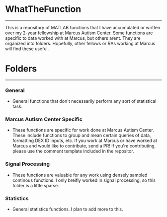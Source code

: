 # WhatTheFunction
_______
This is a repository of MATLAB functions that I have accumulated or written over my 2-year fellowship at Marcus Autism Center. 
Some functions are specific to data worked with at Marcus, but others arent. They are organized into folders. Hopefully, other fellows or RAs working at Marcus will find these useful. 

# Folders
_______
### General
- General functions that don't necessarily perform any sort of statistical task. 

### Marcus Autism Center Specific
- These functions are specific for work done at Marcus Autism Center. These include functions to group and mean certain queries of data, formatting DEX ID inputs, etc. If you work at Marcus or have worked   at Marcus and would like to contribute, send a PR!
  If you're contributing, please use the comment template included in the repositor.

### Signal Processing
- These functions are valuable for any work using densely sampled continous functions. I only breifly worked in signal processing, so this folder is a little sparse. 

### Statistics
- General statistics functions. I plan to add more to this. 
